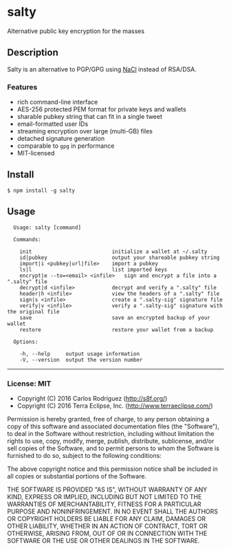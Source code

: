 salty
=====

Alternative public key encryption for the masses

## Description

Salty is an alternative to PGP/GPG using [NaCl](https://en.wikipedia.org/wiki/NaCl_(software)) instead of RSA/DSA.

### Features

- rich command-line interface
- AES-256 protected PEM format for private keys and wallets
- sharable pubkey string that can fit in a single tweet
- email-formatted user IDs
- streaming encryption over large (multi-GB) files
- detached signature generation
- comparable to `gpg` in performance
- MIT-licensed

## Install

```
$ npm install -g salty
```

## Usage

```
  Usage: salty [command]

  Commands:

    init                          initialize a wallet at ~/.salty
    id|pubkey                     output your shareable pubkey string
    import|i <pubkey|url|file>    import a pubkey
    ls|l                          list imported keys
    encrypt|e --to=<email> <infile>   sign and encrypt a file into a ".salty" file
    decrypt|d <infile>            decrypt and verify a ".salty" file
    header|h <infile>             view the headers of a ".salty" file
    sign|s <infile>               create a ".salty-sig" signature file
    verify|v <infile>             verify a ".salty-sig" signature with the original file
    save                          save an encrypted backup of your wallet
    restore                       restore your wallet from a backup

  Options:

    -h, --help     output usage information
    -V, --version  output the version number
```

- - -

### License: MIT

- Copyright (C) 2016 Carlos Rodriguez (http://s8f.org/)
- Copyright (C) 2016 Terra Eclipse, Inc. (http://www.terraeclipse.com/)

Permission is hereby granted, free of charge, to any person obtaining a copy
of this software and associated documentation files (the &quot;Software&quot;), to deal
in the Software without restriction, including without limitation the rights
to use, copy, modify, merge, publish, distribute, sublicense, and/or sell
copies of the Software, and to permit persons to whom the Software is furnished
to do so, subject to the following conditions:

The above copyright notice and this permission notice shall be included in
all copies or substantial portions of the Software.

THE SOFTWARE IS PROVIDED &quot;AS IS&quot;, WITHOUT WARRANTY OF ANY KIND, EXPRESS OR
IMPLIED, INCLUDING BUT NOT LIMITED TO THE WARRANTIES OF MERCHANTABILITY,
FITNESS FOR A PARTICULAR PURPOSE AND NONINFRINGEMENT. IN NO EVENT SHALL THE
AUTHORS OR COPYRIGHT HOLDERS BE LIABLE FOR ANY CLAIM, DAMAGES OR OTHER
LIABILITY, WHETHER IN AN ACTION OF CONTRACT, TORT OR OTHERWISE, ARISING FROM,
OUT OF OR IN CONNECTION WITH THE SOFTWARE OR THE USE OR OTHER DEALINGS IN THE
SOFTWARE.